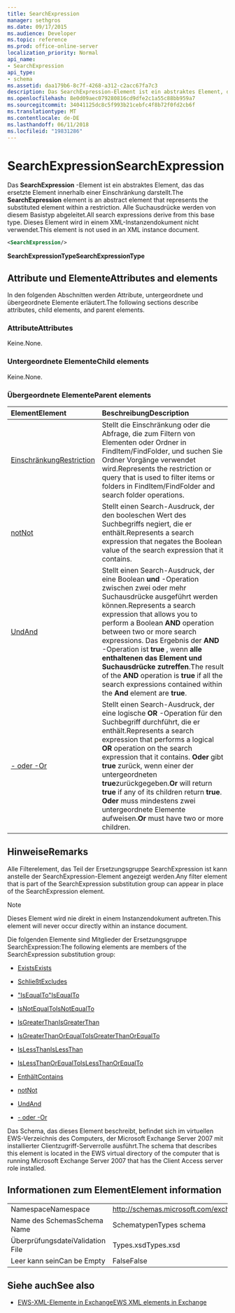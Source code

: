 ```yaml
---
title: SearchExpression
manager: sethgros
ms.date: 09/17/2015
ms.audience: Developer
ms.topic: reference
ms.prod: office-online-server
localization_priority: Normal
api_name:
- SearchExpression
api_type:
- schema
ms.assetid: daa179b6-8c7f-4268-a312-c2acc67fa7c3
description: Das SearchExpression-Element ist ein abstraktes Element, das das ersetzte Element innerhalb einer Einschränkung darstellt. Alle Suchausdrücke werden von diesem Basistyp abgeleitet. Dieses Element wird in einem XML-Instanzendokument nicht verwendet.
ms.openlocfilehash: 8e0d09aec079280816cd9dfe2c1a55c88bb959a7
ms.sourcegitcommit: 34041125dc8c5f993b21cebfc4f8b72f0fd2cb6f
ms.translationtype: MT
ms.contentlocale: de-DE
ms.lasthandoff: 06/11/2018
ms.locfileid: "19831286"
---
```

# <a name="searchexpression"></a><span data-ttu-id="93421-105">SearchExpression</span><span class="sxs-lookup"><span data-stu-id="93421-105">SearchExpression</span></span>

<span data-ttu-id="93421-106">Das **SearchExpression** -Element ist ein abstraktes Element, das das ersetzte Element innerhalb einer Einschränkung darstellt.</span><span class="sxs-lookup"><span data-stu-id="93421-106">The **SearchExpression** element is an abstract element that represents the substituted element within a restriction.</span></span> <span data-ttu-id="93421-107">Alle Suchausdrücke werden von diesem Basistyp abgeleitet.</span><span class="sxs-lookup"><span data-stu-id="93421-107">All search expressions derive from this base type.</span></span> <span data-ttu-id="93421-108">Dieses Element wird in einem XML-Instanzendokument nicht verwendet.</span><span class="sxs-lookup"><span data-stu-id="93421-108">This element is not used in an XML instance document.</span></span> 
  
```xml
<SearchExpression/>
```

 <span data-ttu-id="93421-109">**SearchExpressionType**</span><span class="sxs-lookup"><span data-stu-id="93421-109">**SearchExpressionType**</span></span>
## <a name="attributes-and-elements"></a><span data-ttu-id="93421-110">Attribute und Elemente</span><span class="sxs-lookup"><span data-stu-id="93421-110">Attributes and elements</span></span>

<span data-ttu-id="93421-111">In den folgenden Abschnitten werden Attribute, untergeordnete und übergeordnete Elemente erläutert.</span><span class="sxs-lookup"><span data-stu-id="93421-111">The following sections describe attributes, child elements, and parent elements.</span></span>
  
### <a name="attributes"></a><span data-ttu-id="93421-112">Attribute</span><span class="sxs-lookup"><span data-stu-id="93421-112">Attributes</span></span>

<span data-ttu-id="93421-113">Keine.</span><span class="sxs-lookup"><span data-stu-id="93421-113">None.</span></span>
  
### <a name="child-elements"></a><span data-ttu-id="93421-114">Untergeordnete Elemente</span><span class="sxs-lookup"><span data-stu-id="93421-114">Child elements</span></span>

<span data-ttu-id="93421-115">Keine.</span><span class="sxs-lookup"><span data-stu-id="93421-115">None.</span></span>
  
### <a name="parent-elements"></a><span data-ttu-id="93421-116">Übergeordnete Elemente</span><span class="sxs-lookup"><span data-stu-id="93421-116">Parent elements</span></span>

|<span data-ttu-id="93421-117">**Element**</span><span class="sxs-lookup"><span data-stu-id="93421-117">**Element**</span></span>|<span data-ttu-id="93421-118">**Beschreibung**</span><span class="sxs-lookup"><span data-stu-id="93421-118">**Description**</span></span>|
|:-----|:-----|
|[<span data-ttu-id="93421-119">Einschränkung</span><span class="sxs-lookup"><span data-stu-id="93421-119">Restriction</span></span>](restriction.md) <br/> |<span data-ttu-id="93421-120">Stellt die Einschränkung oder die Abfrage, die zum Filtern von Elementen oder Ordner in FindItem/FindFolder, und suchen Sie Ordner Vorgänge verwendet wird.</span><span class="sxs-lookup"><span data-stu-id="93421-120">Represents the restriction or query that is used to filter items or folders in FindItem/FindFolder and search folder operations.</span></span>  <br/> |
|[<span data-ttu-id="93421-121">not</span><span class="sxs-lookup"><span data-stu-id="93421-121">Not</span></span>](not.md) <br/> |<span data-ttu-id="93421-122">Stellt einen Search-Ausdruck, der den booleschen Wert des Suchbegriffs negiert, die er enthält.</span><span class="sxs-lookup"><span data-stu-id="93421-122">Represents a search expression that negates the Boolean value of the search expression that it contains.</span></span>  <br/> |
|[<span data-ttu-id="93421-123">Und</span><span class="sxs-lookup"><span data-stu-id="93421-123">And</span></span>](and.md) <br/> |<span data-ttu-id="93421-124">Stellt einen Search-Ausdruck, der eine Boolean **und** -Operation zwischen zwei oder mehr Suchausdrücke ausgeführt werden können.</span><span class="sxs-lookup"><span data-stu-id="93421-124">Represents a search expression that allows you to perform a Boolean **AND** operation between two or more search expressions.</span></span> <span data-ttu-id="93421-125">Das Ergebnis der **AND** -Operation ist **true** , wenn **alle enthaltenen das Element **und** Suchausdrücke zutreffen**.</span><span class="sxs-lookup"><span data-stu-id="93421-125">The result of the **AND** operation is **true** if all the search expressions contained within the **And** element are **true**.</span></span>  <br/> |
|[<span data-ttu-id="93421-126">- oder -</span><span class="sxs-lookup"><span data-stu-id="93421-126">Or</span></span>](or.md) <br/> |<span data-ttu-id="93421-127">Stellt einen Search-Ausdruck, der eine logische **OR** -Operation für den Suchbegriff durchführt, die er enthält.</span><span class="sxs-lookup"><span data-stu-id="93421-127">Represents a search expression that performs a logical **OR** operation on the search expression that it contains.</span></span> <span data-ttu-id="93421-128">**Oder** gibt **true** zurück, wenn einer der untergeordneten **true**zurückgegeben.</span><span class="sxs-lookup"><span data-stu-id="93421-128">**Or** will return **true** if any of its children return **true**.</span></span> <span data-ttu-id="93421-129">**Oder** muss mindestens zwei untergeordnete Elemente aufweisen.</span><span class="sxs-lookup"><span data-stu-id="93421-129">**Or** must have two or more children.</span></span>  <br/> |
   
## <a name="remarks"></a><span data-ttu-id="93421-130">Hinweise</span><span class="sxs-lookup"><span data-stu-id="93421-130">Remarks</span></span>

<span data-ttu-id="93421-131">Alle Filterelement, das Teil der Ersetzungsgruppe SearchExpression ist kann anstelle der SearchExpression-Element angezeigt werden.</span><span class="sxs-lookup"><span data-stu-id="93421-131">Any filter element that is part of the SearchExpression substitution group can appear in place of the SearchExpression element.</span></span>
  
> [!NOTE]
> <span data-ttu-id="93421-132">Dieses Element wird nie direkt in einem Instanzendokument auftreten.</span><span class="sxs-lookup"><span data-stu-id="93421-132">This element will never occur directly within an instance document.</span></span> 
  
<span data-ttu-id="93421-133">Die folgenden Elemente sind Mitglieder der Ersetzungsgruppe SearchExpression:</span><span class="sxs-lookup"><span data-stu-id="93421-133">The following elements are members of the SearchExpression substitution group:</span></span>
  
- [<span data-ttu-id="93421-134">Exists</span><span class="sxs-lookup"><span data-stu-id="93421-134">Exists</span></span>](exists.md)
    
- [<span data-ttu-id="93421-135">Schließt</span><span class="sxs-lookup"><span data-stu-id="93421-135">Excludes</span></span>](excludes.md)
    
- [<span data-ttu-id="93421-136">"IsEqualTo"</span><span class="sxs-lookup"><span data-stu-id="93421-136">IsEqualTo</span></span>](isequalto.md)
    
- [<span data-ttu-id="93421-137">IsNotEqualTo</span><span class="sxs-lookup"><span data-stu-id="93421-137">IsNotEqualTo</span></span>](isnotequalto.md)
    
- [<span data-ttu-id="93421-138">IsGreaterThan</span><span class="sxs-lookup"><span data-stu-id="93421-138">IsGreaterThan</span></span>](isgreaterthan.md)
    
- [<span data-ttu-id="93421-139">IsGreaterThanOrEqualTo</span><span class="sxs-lookup"><span data-stu-id="93421-139">IsGreaterThanOrEqualTo</span></span>](isgreaterthanorequalto.md)
    
- [<span data-ttu-id="93421-140">IsLessThan</span><span class="sxs-lookup"><span data-stu-id="93421-140">IsLessThan</span></span>](islessthan.md)
    
- [<span data-ttu-id="93421-141">IsLessThanOrEqualTo</span><span class="sxs-lookup"><span data-stu-id="93421-141">IsLessThanOrEqualTo</span></span>](islessthanorequalto.md)
    
- [<span data-ttu-id="93421-142">Enthält</span><span class="sxs-lookup"><span data-stu-id="93421-142">Contains</span></span>](contains.md)
    
- [<span data-ttu-id="93421-143">not</span><span class="sxs-lookup"><span data-stu-id="93421-143">Not</span></span>](not.md)
    
- [<span data-ttu-id="93421-144">Und</span><span class="sxs-lookup"><span data-stu-id="93421-144">And</span></span>](and.md)
    
- [<span data-ttu-id="93421-145">- oder -</span><span class="sxs-lookup"><span data-stu-id="93421-145">Or</span></span>](or.md)
    
<span data-ttu-id="93421-146">Das Schema, das dieses Element beschreibt, befindet sich im virtuellen EWS-Verzeichnis des Computers, der Microsoft Exchange Server 2007 mit installierter Clientzugriff-Serverrolle ausführt.</span><span class="sxs-lookup"><span data-stu-id="93421-146">The schema that describes this element is located in the EWS virtual directory of the computer that is running Microsoft Exchange Server 2007 that has the Client Access server role installed.</span></span>
  
## <a name="element-information"></a><span data-ttu-id="93421-147">Informationen zum Element</span><span class="sxs-lookup"><span data-stu-id="93421-147">Element information</span></span>

|||
|:-----|:-----|
|<span data-ttu-id="93421-148">Namespace</span><span class="sxs-lookup"><span data-stu-id="93421-148">Namespace</span></span>  <br/> |http://schemas.microsoft.com/exchange/services/2006/types  <br/> |
|<span data-ttu-id="93421-149">Name des Schemas</span><span class="sxs-lookup"><span data-stu-id="93421-149">Schema Name</span></span>  <br/> |<span data-ttu-id="93421-150">Schematypen</span><span class="sxs-lookup"><span data-stu-id="93421-150">Types schema</span></span>  <br/> |
|<span data-ttu-id="93421-151">Überprüfungsdatei</span><span class="sxs-lookup"><span data-stu-id="93421-151">Validation File</span></span>  <br/> |<span data-ttu-id="93421-152">Types.xsd</span><span class="sxs-lookup"><span data-stu-id="93421-152">Types.xsd</span></span>  <br/> |
|<span data-ttu-id="93421-153">Leer kann sein</span><span class="sxs-lookup"><span data-stu-id="93421-153">Can be Empty</span></span>  <br/> |<span data-ttu-id="93421-154">False</span><span class="sxs-lookup"><span data-stu-id="93421-154">False</span></span>  <br/> |
   
## <a name="see-also"></a><span data-ttu-id="93421-155">Siehe auch</span><span class="sxs-lookup"><span data-stu-id="93421-155">See also</span></span>



- [<span data-ttu-id="93421-156">EWS-XML-Elemente in Exchange</span><span class="sxs-lookup"><span data-stu-id="93421-156">EWS XML elements in Exchange</span></span>](ews-xml-elements-in-exchange.md)

